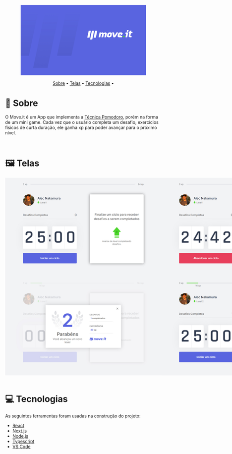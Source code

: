<p align="center">
  <img src="./.github/banner.jpg" width="80%" />
</p>

<p align="center">
  <a href="#newspaper-sobre">Sobre</a> •
  <a href="#framed_picture-telas">Telas</a> •
  <a href="#computer-tecnologias">Tecnologias</a> •
</p>


# :newspaper: Sobre 

O Move.it é um App que implementa a [Técnica Pomodoro](https://www.estudaqui.com/blog/organizacao-de-estudos/tecnica-pomodoro-estudar/), porém na forma de um mini game. Cada vez que o usuário completa um desafio, 
exercícios físicos de curta duração, ele ganha xp para poder avançar para o próximo nível.

<br>

# :framed_picture: Telas

<div style="display: flex; flex-flow: column nowrap" width="100%">
  <div style="display: flex; flex-direction: row">
    <img src="./.github/screenOne.jpg" />
    <img src="./.github/screenTwo.jpg" />
    <img src="./.github/screenThree.jpg" />
  </div>
  <div style="display: flex; flex-direction: row">
    <img src="./.github/screenFour.jpg" />
    <img src="./.github/screenFive.jpg" />
    <img src="./.github/screenOne.jpg" />
  </div>
</div>

<br>

# :computer: Tecnologias

As seguintes ferramentas foram usadas na construção do projeto:

  - [React](https://reactjs.org/)
  - [Next.js](https://nextjs.org)
  - [Node.js](https://nodejs.org/en/)
  - [Typescript](https://www.typescriptlang.org/)
  - [VS Code](https://code.visualstudio.com/)

<br>
